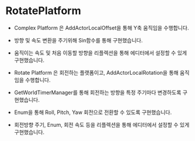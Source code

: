 # RotatePlatform

- Complex Platform 은 AddActorLocalOffset을 통해 Y축 움직임을 수행합니다.

- 방향 및 속도 변환을 주기위해 Sin함수를 통해 구현했습니다.

- 움직이는 속도 및 처음 이동할 방향을 리플렉션을 통해 에디터에서 설정할 수 있게 구현했습니다.


- Rotate Platform 은 회전하는 플랫폼이고, AddActorLocalRotation을 통해 움직임을 수행합니다.

- GetWorldTimerManager를 통해 회전하는 방향을 특정 주기마다 변경하도록 구현했습니다.

- Enum을 통해 Roll, Pitch, Yaw 회전으로 전환할 수 있도록 구현했습니다.

- 회전방향 주기, Enum, 회전 속도 등을 리플렉션을 통해 에디터에서 설정할 수 있게 구현했습니다.
